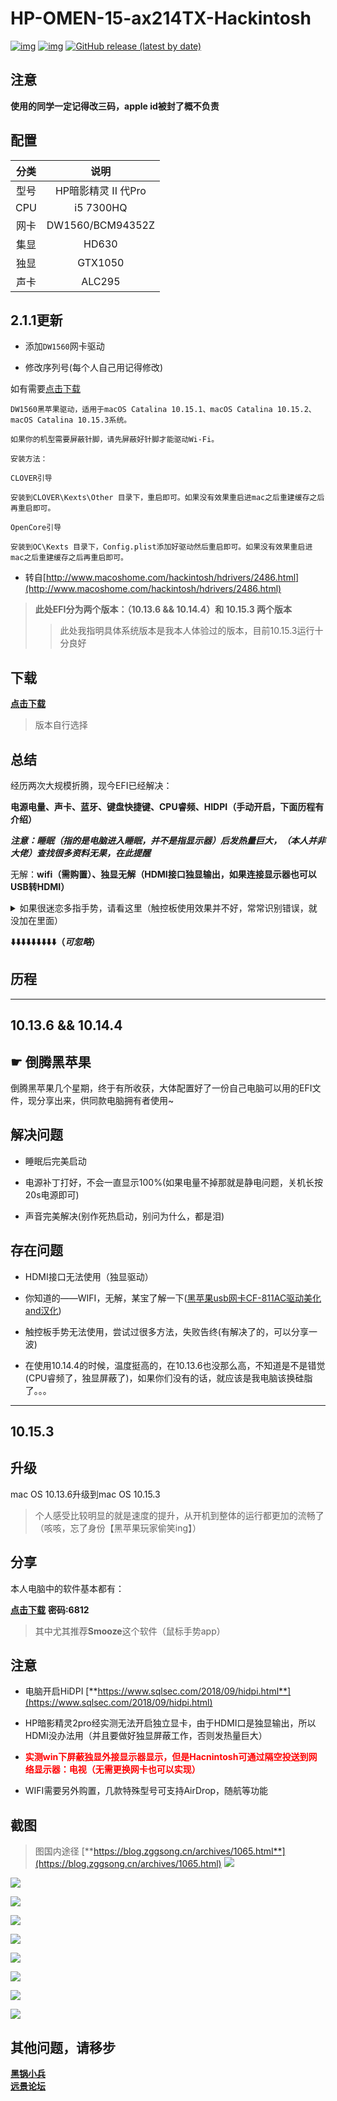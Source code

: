 # HP-OMEN-15-ax214TX-Hackintosh

[![img](https://img.shields.io/github/last-commit/ZGGsong/HP-OMEN-15-ax214TX-Hackintosh.svg?color=orange&label=%E6%9C%80%E8%BF%91%E6%8F%90%E4%BA%A4)](https://github.com/ZGGsong/HP-OMEN-15-ax214TX-Hackintosh) [![img](https://img.shields.io/badge/link-996.icu-red.svg)](https://996.icu/) 
[![GitHub release (latest by date)](https://img.shields.io/github/v/release/zggsong/HP-OMEN-15-ax214TX-Hackintosh)](https://github.com/ZGGSONG/HP-OMEN-15-ax214TX-Hackintosh/releases/tag/1.0.0)

## 注意

**使用的同学一定记得改三码，apple id被封了概不负责**

## 配置
| 分类 | 说明 |
|:----:|:----:|
| 型号 | HP暗影精灵 II 代Pro |
| CPU | i5 7300HQ |
| 网卡 | DW1560/BCM94352Z |
| 集显 | HD630 |
| 独显 | GTX1050 |
| 声卡 | ALC295 |



## 2.1.1更新

- 添加`DW1560`网卡驱动

- 修改序列号(每个人自己用记得修改)

如有需要[点击下载](https://zggsong.lanzous.com/imxmtipssqf)

```
DW1560黑苹果驱动，适用于macOS Catalina 10.15.1、macOS Catalina 10.15.2、macOS Catalina 10.15.3系统。

如果你的机型需要屏蔽针脚，请先屏蔽好针脚才能驱动Wi-Fi。

安装方法：

CLOVER引导

安装到CLOVER\Kexts\Other 目录下，重启即可。如果没有效果重启进mac之后重建缓存之后再重启即可。

OpenCore引导

安装到OC\Kexts 目录下，Config.plist添加好驱动然后重启即可。如果没有效果重启进mac之后重建缓存之后再重启即可。
```

- 转自[http://www.macoshome.com/hackintosh/hdrivers/2486.html](http://www.macoshome.com/hackintosh/hdrivers/2486.html)

> **此处EFI分为两个版本：（10.13.6 && 10.14.4）和 10.15.3 两个版本**
> > 此处我指明具体系统版本是我本人体验过的版本，目前10.15.3运行十分良好

## 下载

[**点击下载**](https://github.com/ZGGSONG/HP-OMEN-15-ax214TX-Hackintosh/archive/2.1.1.zip)

> 版本自行选择

## 总结

经历两次大规模折腾，现今EFI已经解决：

**电源电量、声卡、蓝牙、键盘快捷键、CPU睿频、HIDPI（手动开启，下面历程有介绍）**

***注意：睡眠（指的是电脑进入睡眠，并不是指显示器）后发热量巨大，（本人并非大佬）查找很多资料无果，在此提醒***

无解：**wifi（需购置）、独显无解（HDMI接口独显输出，如果连接显示器也可以USB转HDMI）**

<details>
  <summary>如果很迷恋多指手势，请看这里（触控板使用效果并不好，常常识别错误，就没加在里面）</summary>

> 触控板手势仅有单指和双指，更多手势可下载此处根目录的[ApplePS2SmartTouchPad.kext.zip](https://github.com/ZGGSONG/HP-OMEN-15-ax214TX-Hackintosh/raw/master/ApplePS2SmartTouchPad.kext.zip)，解压后替换`/EFI/Clover/kexts/other/VoodooPS2Controller_v1.9.2.kext`驱动即可获得三指等手势，但亮度快捷键会无效且`option`和`command`位置会互换，当然，可以通过修改`info.plist`来修改（之前改了一个比较完美的，忘记留了，不过各位意义真不大，你可以换这个试试😂）
</details>

**⬇️⬇️⬇️⬇️⬇️⬇️⬇️⬇️⬇️（*可忽略*）**


## 历程
---
10.13.6 && 10.14.4
---
## ☛ 倒腾黑苹果

倒腾黑苹果几个星期，终于有所收获，大体配置好了一份自己电脑可以用的EFI文件，现分享出来，供同款电脑拥有者使用~

## 解决问题

 - 睡眠后完美启动

 - 电源补丁打好，不会一直显示100%(如果电量不掉那就是静电问题，关机长按20s电源即可)

 - 声音完美解决(别作死热启动，别问为什么，都是泪)

## 存在问题
 - HDMI接口无法使用（独显驱动）

 - 你知道的——WIFI，无解，某宝了解一下([黑苹果usb网卡CF-811AC驱动美化and汉化](https://zhebk.cn/Z-Turn/CF-811AC.html))

 - 触控板手势无法使用，尝试过很多方法，失败告终(有解决了的，可以分享一波)

 - 在使用10.14.4的时候，温度挺高的，在10.13.6也没那么高，不知道是不是错觉(CPU睿频了，独显屏蔽了)，如果你们没有的话，就应该是我电脑该换硅脂了。。。

---
10.15.3
---

## 升级

mac OS 10.13.6升级到mac OS 10.15.3

> 个人感受比较明显的就是速度的提升，从开机到整体的运行都更加的流畅了（咳咳，忘了身份【黑苹果玩家偷笑ing】）

## 分享

本人电脑中的软件基本都有：

[**点击下载**](https://zggsong.lanzous.com/b0ck8dtgj
) **密码:6812**

> 其中尤其推荐**Smooze**这个软件（鼠标手势app）

## 注意

- 电脑开启HiDPI [**https://www.sqlsec.com/2018/09/hidpi.html**](https://www.sqlsec.com/2018/09/hidpi.html)

- HP暗影精灵2pro经实测无法开启独立显卡，由于HDMI口是独显输出，所以HDMI没办法用（并且要做好独显屏蔽工作，否则发热量巨大）

- <b style="color:red">实测win下屏蔽独显外接显示器显示，但是Hacnintosh可通过隔空投送到网络显示器：电视（无需更换网卡也可以实现）</b>

- WIFI需要另外购置，几款特殊型号可支持AirDrop，随航等功能

## 截图

> 图国内途径 [**https://blog.zggsong.cn/archives/1065.html**](https://blog.zggsong.cn/archives/1065.html)
![](https://cdn.zggsong.cn/2020/03/21/142060289abd1.png)

![](https://cdn.zggsong.cn/2020/03/21/0249761a4bfa9.png)

![](https://cdn.zggsong.cn/2020/03/21/b26e0df46f6ee.png)

![](https://cdn.zggsong.cn/2020/03/21/a7cfea9c177a8.png)

![](https://cdn.zggsong.cn/2020/03/21/949814e3c55e8.png)

![](https://cdn.zggsong.cn/2020/03/21/b3c327f858af2.png)

![](https://cdn.zggsong.cn/2020/03/21/f393788e1fcf1.png)

![](https://cdn.zggsong.cn/2020/03/21/43d85ea996bbd.png)

![](https://cdn.zggsong.cn/2020/03/21/99273658b4f01.png)

 ## 其他问题，请移步

<div>
 <b><a href="https://blog.daliansky.net/" target="_blank">黑锅小兵</a>
 </div>
 <div>
 </b>
 <b><a href="http://bbs.pcbeta.com/index.php?gid=86" target="_blank">远景论坛</a></b>
</div>
